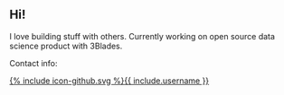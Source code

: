 ## Hi!

I love building stuff with others. Currently working on open source data science product with 3Blades.

Contact info:

<a href="https://github.com/{{ include.username }}"><span class="icon icon--github">{% include icon-github.svg %}</span><span class="username">{{ include.username }}</span></a>
